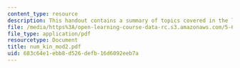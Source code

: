 ```yaml
---
content_type: resource
description: This handout contains a summary of topics covered in the lecture.
file: /media/https%3A/open-learning-course-data-rc.s3.amazonaws.com/5-68j-kinetics-of-chemical-reactions-spring-2003/683c64e1ebb8d526defb16d6092eeb7a_num_kin_mod2.pdf
file_type: application/pdf
resourcetype: Document
title: num_kin_mod2.pdf
uid: 683c64e1-ebb8-d526-defb-16d6092eeb7a
---
```

